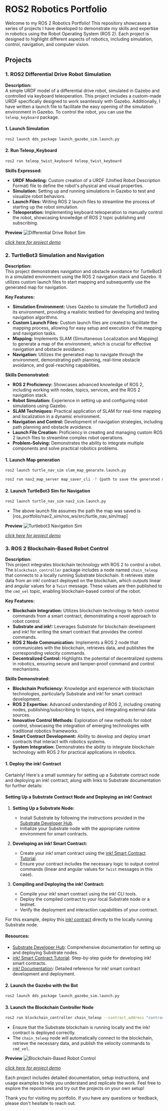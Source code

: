 # ROS2 Robotics Portfolio

Welcome to my ROS 2 Robotics Portfolio! This repository showcases a series of projects I have developed to demonstrate my skills and expertise in robotics using the Robot Operating System (ROS 2). Each project is designed to highlight different aspects of robotics, including simulation, control, navigation, and computer vision.

## Projects

### 1. ROS2 Differential Drive Robot Simulation
**Description:**  
A simple URDF model of a differential drive robot, simulated in Gazebo and controlled via keyboard teleoperation. This project includes a custom-made URDF specifically designed to work seamlessly with Gazebo. Additionally, I have written a launch file to facilitate the easy opening of the simulation environment in Gazebo. To control the robot, you can use the `teleop_keyboard` package.

#### 1. Launch Simulation 

   ```bash
   ros2 launch dds_package launch_gazebo_sim.launch.py
   ```
#### 2. Run Teleop_Keyboard

   ```bash
   ros2 run teleop_twist_keyboard teleop_twist_keyboard
   ```

**Skills Expressed:**
- **URDF Modeling:** Custom creation of a URDF (Unified Robot Description Format) file to define the robot's physical and visual properties.
- **Simulation:** Setting up and running simulations in Gazebo to test and visualize robot behaviors.
- **Launch Files:** Writing ROS 2 launch files to streamline the process of starting up the robot simulation.
- **Teleoperation:** Implementing keyboard teleoperation to manually control the robot, showcasing knowledge of ROS 2 topic publishing and subscribing.

**Preview**
![Differential Drive Robot Sim](ros_portfolio/differential_drive_sim/ros_ws/src/dds_package/img/project1.png)

[_click here for project demo_](ros_portfolio/differential_drive_sim/ros_ws/src/dds_package/img/project1.mp4)

### 2. TurtleBot3 Simulation and Navigation
**Description:**  
This project demonstrates navigation and obstacle avoidance for TurtleBot3 in a simulated environment using the ROS 2 navigation stack and Gazebo. It utilizes custom launch files to start mapping and subsequently use the generated map for navigation.

**Key Features:**
- **Simulation Environment:** Uses Gazebo to simulate the TurtleBot3 and its environment, providing a realistic testbed for developing and testing navigation algorithms.
- **Custom Launch Files:** Custom launch files are created to facilitate the mapping process, allowing for easy setup and execution of the mapping and navigation tasks.
- **Mapping:** Implements SLAM (Simultaneous Localization and Mapping) to generate a map of the environment, which is crucial for effective navigation and obstacle avoidance.
- **Navigation:** Utilizes the generated map to navigate through the environment, demonstrating path planning, real-time obstacle avoidance, and goal-reaching capabilities.

**Skills Demonstrated:**
- **ROS 2 Proficiency:** Showcases advanced knowledge of ROS 2, including working with nodes, topics, services, and the ROS 2 navigation stack.
- **Robot Simulation:** Experience in setting up and configuring robot simulations using Gazebo.
- **SLAM Techniques:** Practical application of SLAM for real-time mapping and localization in a dynamic environment.
- **Navigation and Control:** Development of navigation strategies, including path planning and obstacle avoidance.
- **Launch File Creation:** Proficiency in creating and managing custom ROS 2 launch files to streamline complex robot operations.
- **Problem-Solving:** Demonstrates the ability to integrate multiple components and solve practical robotics problems.

#### 1. Launch Map generation 

   ```bash
   ros2 launch turtle_nav_sim slam_map_genarate.launch.py
   ```
   ```bash
   ros2 run nav2_map_server map_saver_cli -f {path to save the generated map}
   ```
#### 2. Launch TurtleBot3 Sim for Navigation

   ```bash
   ros2 launch turtle_nav_sim nav2_sim.launch.py 
   ```   

- The above launch file assumes the path the map was saved is [ros_portfolio/nav2_sim/ros_ws/src/turtle_nav_sim/map]

**Preview**
![Turtlebot3 Navigation Sim](ros_portfolio/nav2_sim/ros_ws/src/turtle_nav_sim/img/project2.png)

[_click here for project demo_](ros_portfolio/nav2_sim/ros_ws/src/turtle_nav_sim/img/project2.mp4)

### 3. ROS 2 Blockchain-Based Robot Control
**Description:**  
This project integrates blockchain technology with ROS 2 to control a robot. The `blockchain_controller` package includes a node named `chain_teleop` that connects to a locally running Substrate blockchain. It retrieves state data from an ink! contract deployed on the blockchain, which outputs linear and angular values for a `Twist` message. These values are then published to the `cmd_vel` topic, enabling blockchain-based control of the robot.

**Key Features:**
- **Blockchain Integration:** Utilizes blockchain technology to fetch control commands from a smart contract, demonstrating a novel approach to robot control.
- **Substrate and ink!:** Leverages Substrate for blockchain development and ink! for writing the smart contract that provides the control commands.
- **ROS 2 Node Communication:** Implements a ROS 2 node that communicates with the blockchain, retrieves data, and publishes the corresponding velocity commands.
- **Decentralized Control:** Highlights the potential of decentralized systems in robotics, ensuring secure and tamper-proof command and control mechanisms.

**Skills Demonstrated:**
- **Blockchain Proficiency:** Knowledge and experience with blockchain technologies, particularly Substrate and ink! for smart contract development.
- **ROS 2 Expertise:** Advanced understanding of ROS 2, including creating nodes, publishing/subscribing to topics, and integrating external data sources.
- **Innovative Control Methods:** Exploration of new methods for robot control, showcasing the integration of emerging technologies with traditional robotics frameworks.
- **Smart Contract Development:** Ability to develop and deploy smart contracts that interact with robotics systems.
- **System Integration:** Demonstrates the ability to integrate blockchain technology with ROS 2 for practical applications in robotics.

#### 1. Deploy the ink! Contract

   Certainly! Here's a small summary for setting up a Substrate contract node and deploying an ink! contract, along with links to Substrate documentation for further details:

#### Setting Up a Substrate Contract Node and Deploying an ink! Contract

1. **Setting Up a Substrate Node:**
   - Install Substrate by following the instructions provided in the [Substrate Developer Hub](https://substrate.dev/docs/en/).
   - Initialize your Substrate node with the appropriate runtime environment for smart contracts.

2. **Developing an ink! Smart Contract:**
   - Create your ink! smart contract using the [ink! Smart Contract Tutorial](https://substrate.dev/substrate-contracts-workshop/#/).
   - Ensure your contract includes the necessary logic to output control commands (linear and angular values for `Twist` messages in this case).

3. **Compiling and Deploying the ink! Contract:**
   - Compile your ink! smart contract using the ink! CLI tools.
   - Deploy the compiled contract to your local Substrate node or a testnet.
   - Verify the deployment and interaction capabilities of your contract.

For this example, deploy this [ink! contract](ros_portfolio/blockchain_controller/ros_ws/src/blockchain_controller/contracts/teleop_chain_controller.contract) directly to the locally running Substrate node.

#### Resources:
- [Substrate Developer Hub](https://substrate.dev/docs/en/): Comprehensive documentation for setting up and deploying Substrate nodes.
- [ink! Smart Contract Tutorial](https://substrate.dev/substrate-contracts-workshop/#/): Step-by-step guide for developing ink! smart contracts.
- [ink! Documentation](https://paritytech.github.io/ink/): Detailed reference for ink! smart contract development and deployment.

#### 2. Launch the Gazebo with the Bot

   ```bash
   ros2 launch dds_package launch_gazebo_sim.launch.py
   ```

#### 3. Launch the Blockchain Controller Node

   ```bash
   ros2 run blockchain_controller chain_teleop --contract_address "contract address here"
   ```

- Ensure that the Substrate blockchain is running locally and the ink! contract is deployed correctly.
- The `chain_teleop` node will automatically connect to the blockchain, retrieve the necessary data, and publish the velocity commands to `cmd_vel`.

**Preview**
![Blockchain-Based Robot Control](ros_portfolio/blockchain_controller/ros_ws/src/blockchain_controller/img/project3.png)

[_click here for project demo_](ros_portfolio/blockchain_controller/ros_ws/src/blockchain_controller/img/project3.mp4)

Each project includes detailed documentation, setup instructions, and usage examples to help you understand and replicate the work. Feel free to explore the repositories and try out the projects on your own setup!

Thank you for visiting my portfolio. If you have any questions or feedback, please don't hesitate to reach out.
